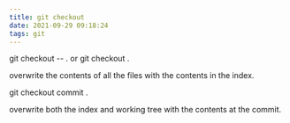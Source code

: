 ```yaml
---
title: git checkout
date: 2021-09-29 09:18:24
tags: git
---
```


git checkout -- . or git checkout .

overwrite the contents of all the files with the contents in the index.

git checkout commit .

overwrite both the index and working tree with the contents at the commit.
